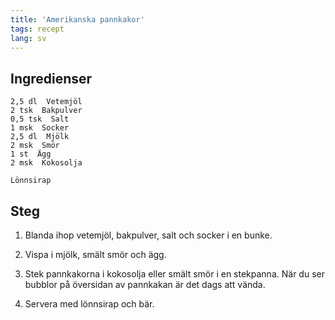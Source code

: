 ```yaml
---
title: 'Amerikanska pannkakor'
tags: recept
lang: sv
---
```


## Ingredienser

```
2,5 dl  Vetemjöl
2 tsk  Bakpulver
0,5 tsk  Salt
1 msk  Socker
2,5 dl  Mjölk
2 msk  Smör
1 st  Ägg
2 msk  Kokosolja

Lönnsirap
```

## Steg

1. Blanda ihop vetemjöl, bakpulver, salt och socker i en bunke.

2. Vispa i mjölk, smält smör och ägg.

3. Stek pannkakorna i kokosolja eller smält smör i en stekpanna. När du ser bubblor på översidan av pannkakan är det dags att vända.

4. Servera med lönnsirap och bär.
